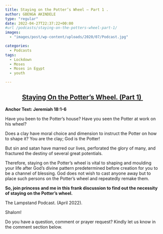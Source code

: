 ```yaml
---
title: Staying on the Potter’s Wheel – Part 1 .
author: GBENGA AKINDELE
type: "regular"
date: 2022-04-27T22:37:22+00:00
#url /podcasts/staying-on-the-potters-wheel-part-1/
images: 
  - "images/post/wp-content/uploads/2020/07/Podcast.jpg"

categories:
  - Podcasts
tags:
  - Lockdown
  - Moses
  - Moses in Egypt
  - youth

---
```

<h2 style="text-align: center;">
  <strong><u>Staying On the Potter&#8217;s Wheel. (Part 1) </u></strong>
</h2>

**Anchor Text: Jeremiah 18:1-6**

Have you been to the Potter’s house? Have you seen the Potter at work on his wheel?

Does a clay have moral choice and dimension to instruct the Potter on how to shape it? You are the clay; God is the Potter!

But sin and satan have marred our lives, perforated the glory of many, and fractured the destiny of several great potentials.

Therefore, staying on the Potter’s wheel is vital to shaping and moulding your life after God’s divine pattern predetermined before creation for you to be a channel of blessing. God does not wish to cast anyone away but to place such persons on the Potter’s wheel and repeatedly remake them.

**So, join princess and me in this frank discussion to find out the necessity of staying on the Potter’s wheel.**

The Lampstand Podcast. (April 2022).

Shalom!

Do you have a question, comment or prayer request? Kindly let us know in the comment section below.
